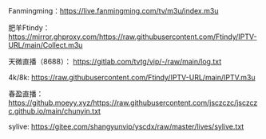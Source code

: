 Fanmingming：https://live.fanmingming.com/tv/m3u/index.m3u

肥羊Ftindy：https://mirror.ghproxy.com/https://raw.githubusercontent.com/Ftindy/IPTV-URL/main/Collect.m3u

天微直播（8688）： https://gitlab.com/tvtg/vip/-/raw/main/log.txt

4k/8k: https://raw.githubusercontent.com/Ftindy/IPTV-URL/main/IPTV.m3u

春盈直播：https://github.moeyy.xyz/https://raw.githubusercontent.com/jsczczc/jsczczc.github.io/main/chunyin.txt

sylive: https://gitee.com/shangyunvip/yscdx/raw/master/lives/sylive.txt
